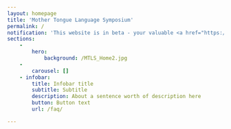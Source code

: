 ```yaml
---
layout: homepage
title: 'Mother Tongue Language Symposium'
permalink: /
notification: 'This website is in beta - your valuable <a href="https://www.google.com">feedback</a> will help us in improving it.'
sections:
    -
        hero:
            background: /MTLS_Home2.jpg
    -
        carousel: []
    - infobar:
        title: Infobar title
        subtitle: Subtitle
        description: About a sentence worth of description here
        button: Button text
        url: /faq/

---
```



<!-- Type your notification here - the notification bar will not appear if this is empty. For other changes, refer to _data/homepage.yml to edit the homepage -->
